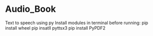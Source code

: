 # Audio_Book
Text to speech using py
Install modules in terminal before running:
pip install wheel
pip insatll pyttsx3
pip install PyPDF2
